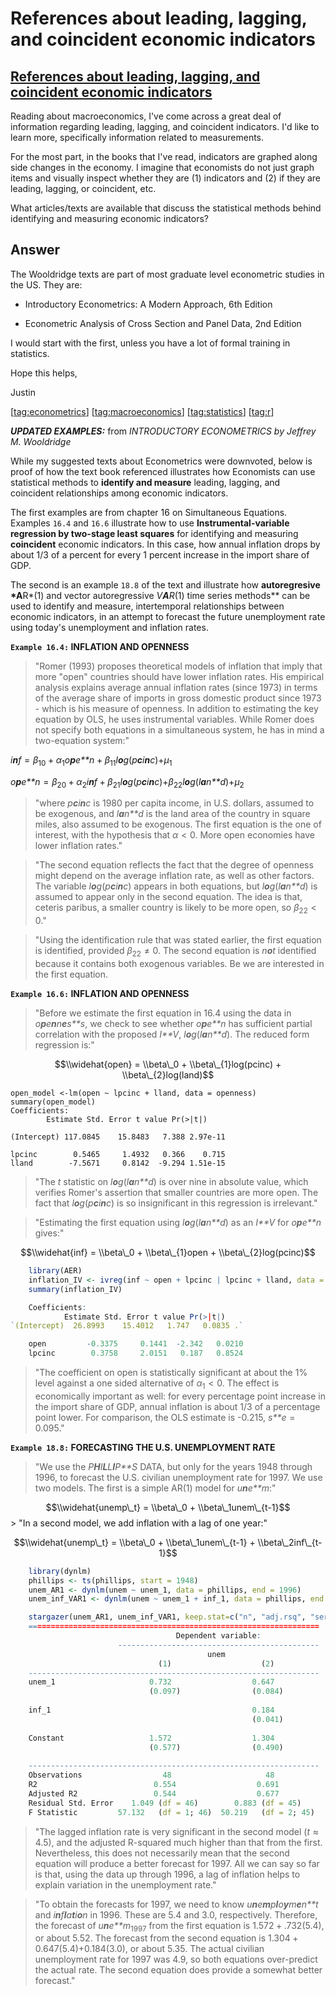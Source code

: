 References about leading, lagging, and coincident economic indicators
================

[References about leading, lagging, and coincident economic indicators](https://economics.stackexchange.com/questions/17342/references-about-leading-lagging-and-coincident-economic-indicators)
------------------------------------------------------------------------------------------------------------------------------------------------------------------------------------------------

Reading about macroeconomics, I've come across a great deal of information regarding leading, lagging, and coincident indicators. I'd like to learn more, specifically information related to measurements.

For the most part, in the books that I've read, indicators are graphed along side changes in the economy. I imagine that economists do not just graph items and visually inspect whether they are (1) indicators and (2) if they are leading, lagging, or coincident, etc.

What articles/texts are available that discuss the statistical methods behind identifying and measuring economic indicators?

Answer
------

The Wooldridge texts are part of most graduate level econometric studies in the US. They are:

-   Introductory Econometrics: A Modern Approach, 6th Edition

-   Econometric Analysis of Cross Section and Panel Data, 2nd Edition

I would start with the first, unless you have a lot of formal training in statistics.

Hope this helps,

Justin

\[<tag:econometrics>\] \[<tag:macroeconomics>\] \[<tag:statistics>\] \[<tag:r>\]

***UPDATED EXAMPLES:*** from *INTRODUCTORY ECONOMETRICS by Jeffrey M. Wooldridge*

While my suggested texts about Econometrics were downvoted, below is proof of how the text book referenced illustrates how Economists can use statistical methods to **identify and measure** leading, lagging, and coincident relationships among economic indicators.

The first examples are from chapter 16 on Simultaneous Equations. Examples `16.4` and `16.6` illustrate how to use **Instrumental-variable regression by two-stage least squares** for identifying and measuring **coincident** economic indicators. In this case, how annual inflation drops by about 1/3 of a percent for every 1 percent increase in the import share of GDP.

The second is an example `18.8` of the text and illustrate how **autoregresive *A**R*(1) and vector autoregressive *V**A**R*(1) time series methods** can be used to identify and measure, intertemporal relationships between economic indicators, in an attempt to forecast the future unemployment rate using today's unemployment and inflation rates.

**`Example 16.4:` INFLATION AND OPENNESS**

> "Romer (1993) proposes theoretical models of inflation that imply that more "open" countries should have lower inflation rates. His empirical analysis explains average annual inflation rates (since 1973) in terms of the average share of imports in gross domestic product since 1973 - which is his measure of openness. In addition to estimating the key equation by OLS, he uses instrumental variables. While Romer does not specify both equations in a simultaneous system, he has in mind a two-equation system:"

*i**n**f* = *β*<sub>10</sub> + *α*<sub>1</sub>*o**p**e**n* + *β*<sub>11</sub>*l**o**g*(*p**c**i**n**c*)+*μ*<sub>1</sub>

*o**p**e**n* = *β*<sub>20</sub> + *α*<sub>2</sub>*i**n**f* + *β*<sub>21</sub>*l**o**g*(*p**c**i**n**c*)+*β*<sub>22</sub>*l**o**g*(*l**a**n**d*)+*μ*<sub>2</sub>

> "where *p**c**i**n**c* is 1980 per capita income, in U.S. dollars, assumed to be exogenous, and *l**a**n**d* is the land area of the country in square miles, also assumed to be exogenous. The first equation is the one of interest, with the hypothesis that *α* &lt; 0. More open economies have lower inflation rates."

> "The second equation reflects the fact that the degree of openness might depend on the average inflation rate, as well as other factors. The variable *l**o**g*(*p**c**i**n**c*) appears in both equations, but *l**o**g*(*l**a**n**d*) is assumed to appear only in the second equation. The idea is that, ceteris paribus, a smaller country is likely to be more open, so *β*<sub>22</sub> &lt; 0."

> "Using the identification rule that was stated earlier, the first equation is identified, provided *β*<sub>22</sub> ≠ 0. The second equation is *n**o**t* identified because it contains both exogenous variables. Be we are interested in the first equation.

**`Example 16.6:` INFLATION AND OPENNESS**

> "Before we estimate the first equation in 16.4 using the data in *o**p**e**n**n**e**s**s*, we check to see whether *o**p**e**n* has sufficient partial correlation with the proposed *I**V*, *l**o**g*(*l**a**n**d*). The reduced form regression is:"

$$\\widehat{open} = \\beta\_0 + \\beta\_{1}log(pcinc) + \\beta\_{2}log(land)$$

    open_model <-lm(open ~ lpcinc + lland, data = openness)
    summary(open_model)
    Coefficients:
            Estimate Std. Error t value Pr(>|t|)

`(Intercept) 117.0845    15.8483   7.388 2.97e-11`

    lpcinc        0.5465     1.4932   0.366    0.715 
    lland        -7.5671     0.8142  -9.294 1.51e-15

> "The *t* statistic on *l**o**g*(*l**a**n**d*) is over nine in absolute value, which verifies Romer's assertion that smaller countries are more open. The fact that *l**o**g*(*p**c**i**n**c*) is so insignificant in this regression is irrelevant."

> "Estimating the first equation using *l**o**g*(*l**a**n**d*) as an *I**V* for *o**p**e**n* gives:"

$$\\widehat{inf} = \\beta\_0 + \\beta\_{1}open + \\beta\_{2}log(pcinc)$$

``` r
    library(AER)
    inflation_IV <- ivreg(inf ~ open + lpcinc | lpcinc + lland, data = openness)
    summary(inflation_IV)

    Coefficients:
            Estimate Std. Error t value Pr(>|t|)  
`(Intercept)  26.8993    15.4012   1.747   0.0835 .`

    open         -0.3375     0.1441  -2.342   0.0210
    lpcinc        0.3758     2.0151   0.187   0.8524
```

> "The coefficient on open is statistically significant at about the 1% level against a one sided alternative of *α*<sub>1</sub> &lt; 0. The effect is economically important as well: for every percentage point increase in the import share of GDP, annual inflation is about 1/3 of a percentage point lower. For comparison, the OLS estimate is -0.215, *s**e* = 0.095."

**`Example 18.8:` FORECASTING THE U.S. UNEMPLOYMENT RATE**

> "We use the *P**H**I**L**L**I**P**S* DATA, but only for the years 1948 through 1996, to forecast the U.S. civilian unemployment rate for 1997. We use two models. The first is a simple AR(1) model for *u**n**e**m*:"

$$\\widehat{unemp\_t} = \\beta\_0 + \\beta\_1unem\_{t-1}$$
 &gt; "In a second model, we add inflation with a lag of one year:"

$$\\widehat{unemp\_t} = \\beta\_0 + \\beta\_1unem\_{t-1} + \\beta\_2inf\_{t-1}$$

``` r
    library(dynlm)
    phillips <- ts(phillips, start = 1948)
    unem_AR1 <- dynlm(unem ~ unem_1, data = phillips, end = 1996)
    unem_inf_VAR1 <- dynlm(unem ~ unem_1 + inf_1, data = phillips, end = 1996)

    stargazer(unem_AR1, unem_inf_VAR1, keep.stat=c("n", "adj.rsq", "ser")
    =================================================================
                                     Dependent variable:             
                        ---------------------------------------------
                                            unem                     
                                 (1)                    (2)          
    -----------------------------------------------------------------
    unem_1                     0.732                  0.647       
                               (0.097)                (0.084)        
                                                                     
    inf_1                                             0.184       
                                                      (0.041)        
                                                                     
    Constant                   1.572                  1.304        
                               (0.577)                (0.490)        
                                                                     
    -----------------------------------------------------------------
    Observations                  48                     48          
    R2                          0.554                  0.691         
    Adjusted R2                 0.544                  0.677         
    Residual Std. Error    1.049 (df = 46)        0.883 (df = 45)    
    F Statistic         57.132   (df = 1; 46)  50.219   (df = 2; 45)      
```

> "The lagged inflation rate is very significant in the second model (*t* ≈ 4.5), and the adjusted R-squared much higher than that from the first. Nevertheless, this does not necessarily mean that the second equation will produce a better forecast for 1997. All we can say so far is that, using the data up through 1996, a lag of inflation helps to explain variation in the unemployment rate."

> "To obtain the forecasts for 1997, we need to know *u**n**e**m**p**l**o**y**m**e**n**t* and *i**n**f**l**a**t**i**o**n* in 1996. These are 5.4 and 3.0, respectively. Therefore, the forecast of *u**n**e**m*<sub>1997</sub> from the first equation is 1.572 + .732(5.4), or about 5.52. The forecast from the second equation is 1.304 + 0.647(5.4)+0.184(3.0), or about 5.35. The actual civilian unemployment rate for 1997 was 4.9, so both equations over-predict the actual rate. The second equation does provide a somewhat better forecast."
